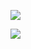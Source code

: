 ![](https://cdn.nlark.com/yuque/0/2024/png/207857/1732159001175-9c2798b7-0099-457d-b8a8-48f3e7c6e375.png)

![](https://cdn.nlark.com/yuque/0/2024/png/207857/1732159048671-670b9368-f062-4b69-a91b-b546bceb1cf5.png)

